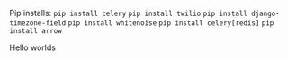 Pip installs:
`pip install celery`
`pip install twilio`
`pip install django-timezone-field`
`pip install whitenoise`
`pip install celery[redis]`
`pip install arrow`


Hello worlds